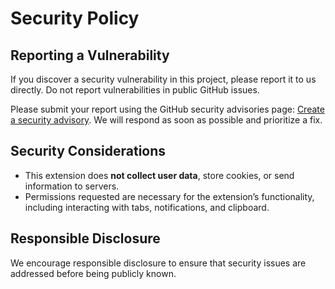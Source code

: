 # Security Policy

## Reporting a Vulnerability

If you discover a security vulnerability in this project, please report it to us directly. Do not report vulnerabilities in public GitHub issues.

Please submit your report using the GitHub security advisories page: [Create a security advisory](https://github.com/psephopaiktes/share-it/security/advisories/new). We will respond as soon as possible and prioritize a fix.

## Security Considerations

- This extension does **not collect user data**, store cookies, or send information to servers.
- Permissions requested are necessary for the extension’s functionality, including interacting with tabs, notifications, and clipboard.

## Responsible Disclosure

We encourage responsible disclosure to ensure that security issues are addressed before being publicly known.
